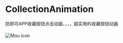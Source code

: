 # CollectionAnimation
防即可APP收藏按钮点击动画，，，，超实用的收藏按钮动画

####

![Mou icon](https://github.com/daniulaolu/CollectionAnimation/blob/master/CollectionAnimation/animationinStance.gif)
